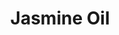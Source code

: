 ---
name: Jasmine Oil
title: Jasmine Oil
details:
  - detail:
      key: Usage/Application
      value: Fragrance, Flavour, Pharma
  - detail:
      key: Brand
      value: Natural Aroma
  - detail:
      key: CAS Number
      value: 8022-96-6
  - detail:
      key: Packaging Size Kg
      value: 5, 25, 200 Kg
  - detail:
      key: Specific Gravity
      value: 0.91000 to 0.98000 @ 25 deg C
  - detail:
      key: Packing Type
      value: Can, Barrel
  - detail:
      key: Form
      value: Liquid
  - detail:
      key: Density
      value: 0.947 g/mL
showOnHome: false
thumbnail: https://5.imimg.com/data5/SELLER/Default/2021/12/TY/HW/ZF/3823480/jasmine-oil-500x500.jpg
productImages:
  - https://ucarecdn.com/8213c725-21d0-4ac0-ad5e-c1975c20032b/
category: reconstituted oils
---